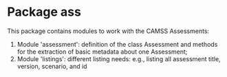 # Package ass

This package contains modules to work with the CAMSS Assessments:

1. Module 'assessment': definition of the class Assessment and methods for the extraction of basic metadata about one 
   Assessment;
2. Module 'listings': different listing needs: e.g., listing all assessment title, version, scenario, and id

